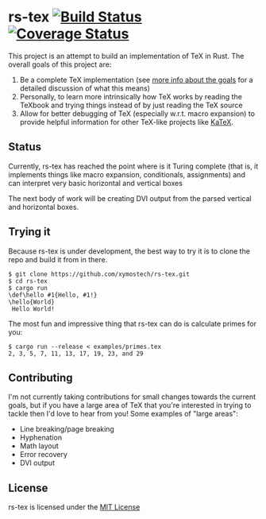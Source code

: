 # rs-tex [![Build Status](https://travis-ci.com/xymostech/rs-tex.svg?branch=master)](https://travis-ci.com/xymostech/rs-tex) [![Coverage Status](https://coveralls.io/repos/github/xymostech/rs-tex/badge.svg?branch=master)](https://coveralls.io/github/xymostech/rs-tex?branch=master)

This project is an attempt to build an implementation of TeX in Rust. The overall goals of this project are:

1. Be a complete TeX implementation (see [more info about the goals](goals.md) for a detailed discussion of what this means)
2. Personally, to learn more intrinsically how TeX works by reading the TeXbook and trying things instead of by just reading the TeX source
3. Allow for better debugging of TeX (especially w.r.t. macro expansion) to provide helpful information for other TeX-like projects like [KaTeX](https://github.com/KaTeX/KaTeX).

## Status

Currently, rs-tex has reached the point where is it Turing complete (that is, it implements things like macro expansion, conditionals, assignments) and can interpret very basic horizontal and vertical boxes

The next body of work will be creating DVI output from the parsed vertical and horizontal boxes.

## Trying it

Because rs-tex is under development, the best way to try it is to clone the repo and build it from in there.

```
$ git clone https://github.com/xymostech/rs-tex.git
$ cd rs-tex
$ cargo run
\def\hello #1{Hello, #1!}
\hello{World}
 Hello World!
```

The most fun and impressive thing that rs-tex can do is calculate primes for you:

```
$ cargo run --release < examples/primes.tex
2, 3, 5, 7, 11, 13, 17, 19, 23, and 29
```

## Contributing

I'm not currently taking contributions for small changes towards the current goals, but if you have a large area of TeX that you're interested in trying to tackle then I'd love to hear from you! Some examples of "large areas":

* Line breaking/page breaking
* Hyphenation
* Math layout
* Error recovery
* DVI output

## License

rs-tex is licensed under the [MIT License](LICENSE)
